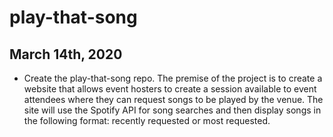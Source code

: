# play-that-song

## March 14th, 2020 

- Create the play-that-song repo. The premise of the project is to create a website that allows event hosters to create a session available to event attendees where they can request songs to be played by the venue. The site will use the Spotify API for song searches and then display songs in the following format: recently requested or most requested.
